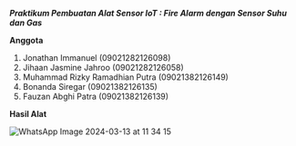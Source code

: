 ***Praktikum Pembuatan Alat Sensor IoT : Fire Alarm dengan Sensor Suhu dan Gas***

**Anggota**
1. Jonathan Immanuel (09021282126098)
2. Jihaan Jasmine Jahroo (09021282126058)
3. Muhammad Rizky Ramadhian Putra (09021382126149)
4. Bonanda Siregar (09021382126135)
5. Fauzan Abghi Patra (09021382126139)

**Hasil Alat**

![WhatsApp Image 2024-03-13 at 11 34 15](https://github.com/JejeTrue/Fire-Alarm-dengan-Sensor-Suhu-dan-Gas/assets/93305164/7bdd21ab-1f85-45ad-b128-2c390ff69dd1)
